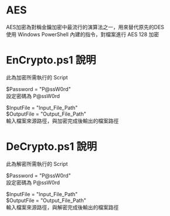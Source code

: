 # AES
AES加密為對稱金鑰加密中最流行的演算法之一，用來替代原先的DES  
使用 Windows PowerShell 內建的指令，對檔案進行 AES 128 加密

# EnCrypto.ps1 說明
此為加密所需執行的 Script  
  
$Password = "P@ssW0rd"  
設定密碼為 P@ssW0rd  
  
$InputFile = "Input_File_Path"  
$OutputFile = "Output_File_Path"  
輸入檔案來源路徑，與加密完成後輸出的檔案路徑  

# DeCrypto.ps1 說明
此為解密所需執行的 Script  
  
$Password = "P@ssW0rd"  
設定密碼為 P@ssW0rd  
  
$InputFile = "Input_File_Path"  
$OutputFile = "Output_File_Path"  
輸入檔案來源路徑，與解密完成後輸出的檔案路徑
